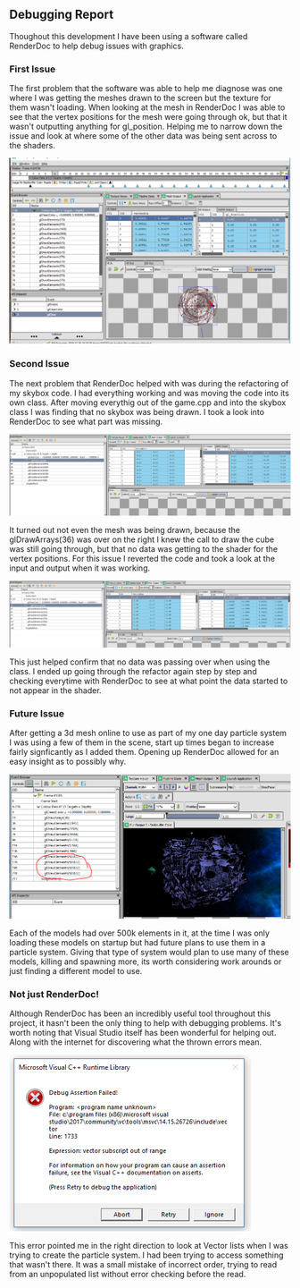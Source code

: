 ## Debugging Report

Thoughout this development I have been using a software called RenderDoc to help debug issues with graphics.

### First Issue
The first problem that the software was able to help me diagnose was one where I was getting the meshes drawn to the screen but the texture for them wasn't loading.
When looking at the mesh in RenderDoc I was able to see that the vertex positions for the mesh were going through ok, but that it wasn't outputting anything for gl_position.
Helping me to narrow down the issue and look at where some of the other data was being sent across to the shaders.

![No Render](DebuggingImages/Norender.PNG)

### Second Issue
The next problem that RenderDoc helped with was during the refactoring of my skybox code. I had everything working and was moving the code into its own class.
After moving everythig out of the game.cpp and into the skybox class I was finding that no skybox was being drawn.
I took a look into RenderDoc to see what part was missing.

![Not Working Code](DebuggingImages/noVertexPos.PNG)

It turned out not even the mesh was being drawn, because the glDrawArrays(36) was over on the right I knew the call to draw the cube was still going through,
but that no data was getting to the shader for the vertex positions.
For this issue I reverted the code and took a look at the input and output when it was working.

![Working Code](DebuggingImages/vertexPosWithOldCode.PNG)

This just helped confirm that no data was passing over when using the class. I ended up going through the refactor again step by step and checking everytime
with RenderDoc to see at what point the data started to not appear in the shader.

### Future Issue
After getting a 3d mesh online to use as part of my one day particle system I was using a few of them in the scene, start up times began to increase fairly signficantly
as I added them. Opening up RenderDoc allowed for an easy insight as to possibly why.

![500k?!?!](DebuggingImages/500kelements.PNG)

Each of the models had over 500k elements in it, at the time I was only loading these models on startup but had future plans to use them in a particle system.
Giving that type of system would plan to use many of these models, killing and spawning more, its worth considering work arounds or just finding a different model to use.

### Not just RenderDoc!
Although RenderDoc has been an incredibly useful tool throughout this project, it hasn't been the only thing to help with debugging problems.
It's worth noting that Visual Studio itself has been wonderful for helping out. Along with the internet for discovering what the thrown errors mean.

![Vector](DebuggingImages/VectorOverload.PNG)

This error pointed me in the right direction to look at Vector lists when I was trying to create the particle system. I had been trying to access something that wasn't there.
It was a small mistake of incorrect order, trying to read from an unpopulated list without error checking before the read.
